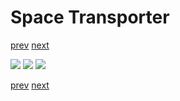 # Space Transporter

[prev](space-transporter.md) [next](02-liftoff-prep-ladder.md)

![](01-landing-pad-perspective.png)
![](01-landing-pad-rear.png)
![](01-landing-pad-top.png)

[prev](space-transporter.md) [next](02-liftoff-prep-ladder.md)